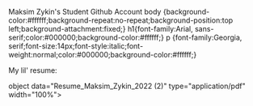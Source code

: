 Maksim Zykin's Student Github Account   body {background-color:#ffffff;background-repeat:no-repeat;background-position:top left;background-attachment:fixed;} h1{font-family:Arial, sans-serif;color:#000000;background-color:#ffffff;} p {font-family:Georgia, serif;font-size:14px;font-style:italic;font-weight:normal;color:#000000;background-color:#ffffff;}

My lil' resume:

object data="Resume_Maksim_Zykin_2022 (2)" type="application/pdf" width="100%"> 
</object>
